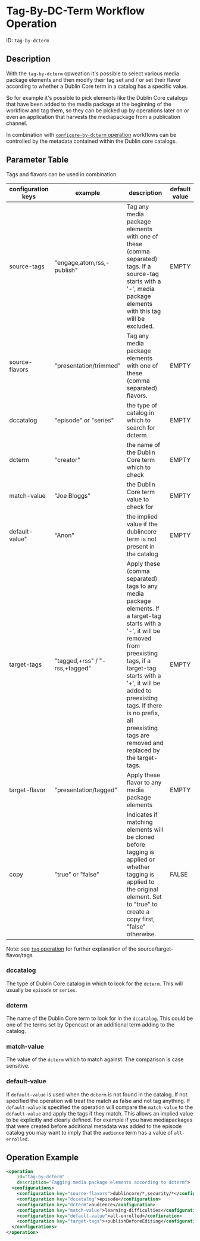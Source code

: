 Tag-By-DC-Term Workflow Operation
=================================

ID: `tag-by-dcterm`

Description
-----------

With the `tag-by-dcterm` opweation it's possible to select various media package elements and then modify
their tag set and / or set their flavor according to whether a Dublin Core term in a catalog has a specific value.

So for example it's possible to pick elements like the Dublin Core catalogs that have been added to the media package
at the beginning of the workflow and tag them, so they can be picked up by operations later on or even an application
that harvests the mediapackage from a publication channel.

In combination with [`configure-by-dcterm` operation](configure-by-dcterm-woh.md) workflows can be controlled
by the metadata contained within the Dublin core catalogs.

Parameter Table
---------------

Tags and flavors can be used in combination.

|configuration keys|example|description|default value|
|------------------|-------|-----------|-------------|
|source-tags       |"engage,atom,rss,-publish"|Tag any media package elements with one of these (comma separated) tags. If a source-tag starts with a '-', media package elements with this tag will be excluded.|EMPTY|
|source-flavors    |"presentation/trimmed"    |Tag any media package elements with one of these (comma separated) flavors.|EMPTY|
|dccatalog         |"episode" or "series"     |the type of catalog in which to search for dcterm|EMPTY|
|dcterm            |"creator"                 |the name of the Dublin Core term which to check|EMPTY|
|match-value       |"Joe Bloggs"              |the Dublin Core term value to check for|EMPTY|
|default-value"    |"Anon"                    |the implied value if the dublincore term is not present in the catalog|EMPTY|
|target-tags       |"tagged,+rss" / "-rss,+tagged"|Apply these (comma separated) tags to any media package elements. If a target-tag starts with a '-', it will be removed from preexisting tags, if a target-tag starts with a '+', it will be added to preexisting tags. If there is no prefix, all preexisting tags are removed and replaced by the target-tags.|EMPTY|
|target-flavor     |"presentation/tagged"     |Apply these flavor to any media package elements|EMPTY|
|copy              |"true" or "false"         |Indicates if matching elements will be cloned before tagging is applied or whether tagging is applied to the original element. Set to "true" to create a copy first, "false" otherwise.|FALSE|

Note: see [`tag` operation](tag-woh.md) for further explanation of the source/target-flavor/tags

### dccatalog

The type of Dublin Core catalog in which to look for the `dcterm`. This will usually be `episode` or `series`.

### dcterm

The name of the Dublin Core term to look for in the `dccatalog`. This could be one of the terms set by Opencast or an
additional term adding to the catalog.

### match-value

The value of the `dcterm` which to match against. The comparison is case sensitive.

### default-value

If `default-value` is used when the `dcterm` is not found in the catalog. If not specified the operation will treat the
match as false and not tag anything. If `default-value` is specified the operation will compare the `match-value` to
the `default-value` and apply the tags if they match. This allows an implied value to be explicitly and clearly
defined. For example if you have mediapackages that were created before additional metadata was added to the episode
catalog you may want to imply that the `audience` term has a value of `all-enrolled`.

Operation Example
-----------------

```xml
<operation
    id="tag-by-dcterm"
    description="Tagging media package elements according to dcterm">
  <configurations>
    <configuration key="source-flavors">dublincore/*,security/*</configuration>
    <configuration key="dccatalog">episode</configuration>
    <configuration key="dcterm">audience</configuration>
    <configuration key="match-value">learning-difficulties</configuration>
    <configuration key="default-value">all-enrolled</confiuration>
    <configuration key="target-tags">+publishBeforeEditing</configuration>
  </configurations>
</operation>
```
